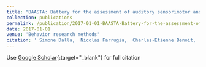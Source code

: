 ```yaml
---
title: "BAASTA: Battery for the assessment of auditory sensorimotor and timing abilities"
collection: publications
permalink: /publication/2017-01-01-BAASTA-Battery-for-the-assessment-of-auditory-sensorimotor-and-timing-abilities
date: 2017-01-01
venue: 'Behavior research methods'
citation: ' Simone Dalla,  Nicolas Farrugia,  Charles-Etienne Benoit,  Valentin Begel,  Laura Verga,  Eleanor Harding,  Sonja Kotz, &quot;BAASTA: Battery for the assessment of auditory sensorimotor and timing abilities.&quot; Behavior research methods, 2017.'
---
```

Use [Google Scholar](https://scholar.google.com/scholar?q=BAASTA:+Battery+for+the+assessment+of+auditory+sensorimotor+and+timing+abilities){:target="_blank"} for full citation